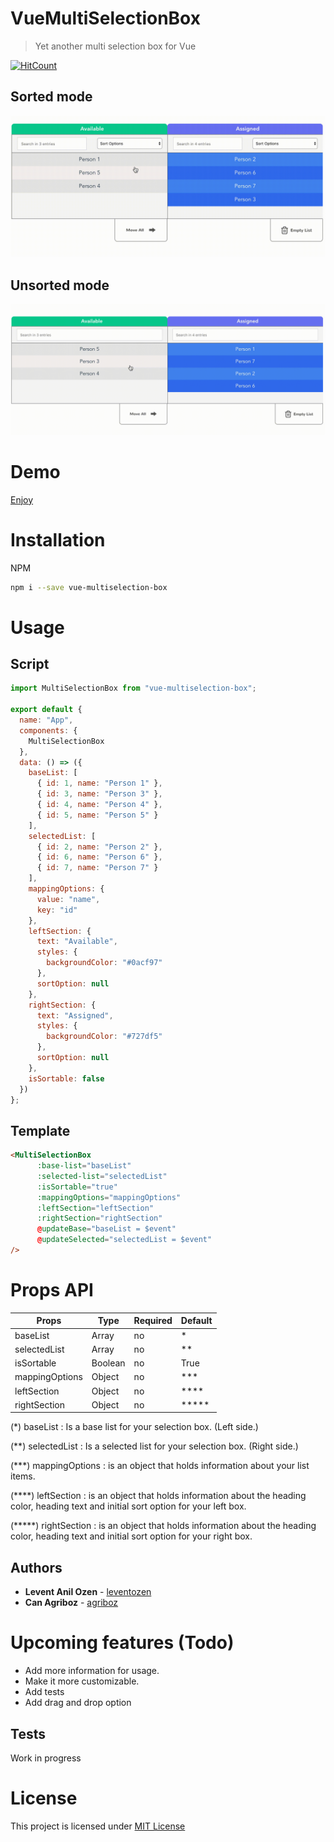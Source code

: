 # VueMultiSelectionBox

> Yet another multi selection box for Vue

[![HitCount](http://hits.dwyl.com/leventozen/vue-multiselection-box.svg)](http://hits.dwyl.com/leventozen/vue-multiselection-box)

## Sorted mode

![vue-multiselection-box](./assets/gifs/sorted.gif)

## Unsorted mode

![vue-multiselection-box](./assets/gifs/unsorted.gif)

# Demo

[Enjoy](https://codesandbox.io/embed/cool-https-sc1pk?fontsize=14&hidenavigation=1&theme=dark)

# Installation


NPM

```bash
npm i --save vue-multiselection-box
```

# Usage

## Script

```js
import MultiSelectionBox from "vue-multiselection-box";

export default {
  name: "App",
  components: {
    MultiSelectionBox
  },
  data: () => ({
    baseList: [
      { id: 1, name: "Person 1" },
      { id: 3, name: "Person 3" },
      { id: 4, name: "Person 4" },
      { id: 5, name: "Person 5" }
    ],
    selectedList: [
      { id: 2, name: "Person 2" },
      { id: 6, name: "Person 6" },
      { id: 7, name: "Person 7" }
    ],
    mappingOptions: {
      value: "name",
      key: "id"
    },
    leftSection: {
      text: "Available",
      styles: {
        backgroundColor: "#0acf97"
      },
      sortOption: null
    },
    rightSection: {
      text: "Assigned",
      styles: {
        backgroundColor: "#727df5"
      },
      sortOption: null
    },
    isSortable: false
  })
};

```
## Template

```html
<MultiSelectionBox
      :base-list="baseList"
      :selected-list="selectedList"
      :isSortable="true"
      :mappingOptions="mappingOptions"
      :leftSection="leftSection"
      :rightSection="rightSection"
      @updateBase="baseList = $event"
      @updateSelected="selectedList = $event"
/>
```
# Props API

| Props                       | Type              | Required | Default                     |
| --------------------------- | ----------------- | -------- | --------------------------- |
| baseList                    | Array             | no       | *                           |
| selectedList                | Array             | no       | **                          |
| isSortable                  | Boolean           | no       | True                        |
| mappingOptions              | Object            | no       | ***                         |
| leftSection                 | Object            | no       | ****                        |
| rightSection                | Object            | no       | *****                       |



(*) baseList : Is a base list for your selection box. (Left side.)

(**) selectedList : Is a selected list for your selection box. (Right side.)

(***) mappingOptions : is an object that holds information about your list items.

(****) leftSection : is an object that holds information about the heading color, heading text and initial sort option for your left box.

(*****) rightSection : is an object that holds information about the heading color, heading text and initial sort option for your right box.


## Authors

* **Levent Anil Ozen** - [leventozen](https://github.com/leventozen)
* **Can Agriboz** - [agriboz](https://github.com/agriboz)

# Upcoming features (Todo)

- Add more information for usage.
- Make it more customizable.
- Add tests
- Add drag and drop option


## Tests

Work in progress

# License

This project is licensed under [MIT License](http://en.wikipedia.org/wiki/MIT_License)
